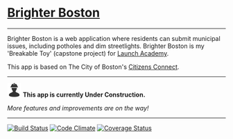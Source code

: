 # [Brighter Boston](http://bright-lights.herokuapp.com/reports)

---

Brighter Boston is a web application where residents can submit municipal issues, including potholes and dim streetlights.
Brighter Boston is my 'Breakable Toy' (capstone project) for [Launch Academy](http://www.launchacademy.com/).

This app is based on The City of Boston's [Citizens Connect](https://mayors24.cityofboston.gov:4443/).

---
![Constuction](app/assets/images/under-construction.png)
**This app is currently Under Construction.**

*More features and improvements are on the way!*

---

[![Build Status](https://travis-ci.org/lizvdk/LA-breakable-toy.svg?branch=master)](https://travis-ci.org/lizvdk/LA-breakable-toy)
[![Code Climate](https://codeclimate.com/github/lizvdk/LA-breakable-toy/badges/gpa.svg)](https://codeclimate.com/github/lizvdk/LA-breakable-toy)
[![Coverage Status](https://coveralls.io/repos/lizvdk/LA-breakable-toy/badge.png?branch=master)](https://coveralls.io/r/lizvdk/LA-breakable-toy?branch=master)
